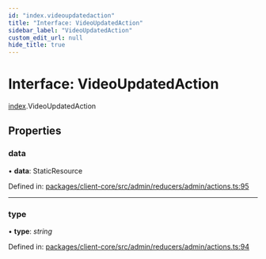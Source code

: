 ```yaml
---
id: "index.videoupdatedaction"
title: "Interface: VideoUpdatedAction"
sidebar_label: "VideoUpdatedAction"
custom_edit_url: null
hide_title: true
---
```


# Interface: VideoUpdatedAction

[index](../modules/index.md).VideoUpdatedAction

## Properties

### data

• **data**: StaticResource

Defined in: [packages/client-core/src/admin/reducers/admin/actions.ts:95](https://github.com/xr3ngine/xr3ngine/blob/716a06460/packages/client-core/src/admin/reducers/admin/actions.ts#L95)

___

### type

• **type**: *string*

Defined in: [packages/client-core/src/admin/reducers/admin/actions.ts:94](https://github.com/xr3ngine/xr3ngine/blob/716a06460/packages/client-core/src/admin/reducers/admin/actions.ts#L94)
